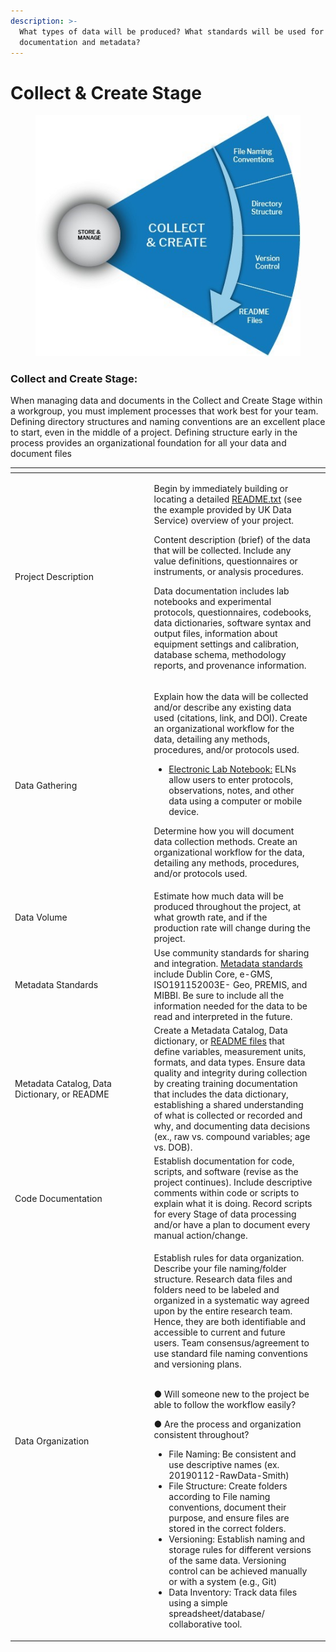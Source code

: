 ```yaml
---
description: >-
  What types of data will be produced? What standards will be used for data
  documentation and metadata?
---
```


# Collect & Create Stage

<figure><img src="../.gitbook/assets/p1.jpg" alt=""><figcaption></figcaption></figure>

### Collect and Create Stage:

When managing data and documents in the Collect and Create Stage within a workgroup, you must implement processes that work best for your team. Defining directory structures and naming conventions are an excellent place to start, even in the middle of a project. Defining structure early in the process provides an organizational foundation for all your data and document files

<table data-header-hidden><thead><tr><th width="208.5"></th><th></th><th data-hidden></th></tr></thead><tbody><tr><td>Project Description</td><td><p>Begin by immediately building or locating a detailed <a href="https://ukdataservice.ac.uk/readme_template/">README.txt</a> (see the example provided by UK Data Service) overview of your project.</p><p>Content description (brief) of the data that will be collected. Include any value definitions, questionnaires or instruments, or analysis procedures.</p><p>Data documentation includes lab notebooks and experimental protocols, questionnaires, codebooks, data dictionaries, software syntax and output files, information about equipment settings and calibration, database schema, methodology reports, and provenance information.</p></td><td></td></tr><tr><td>Data Gathering</td><td><p>Explain how the data will be collected and/or describe any existing data used (citations, link, and DOI). Create an organizational workflow for the data, detailing any methods, procedures, and/or protocols used.</p><ul><li><a href="https://kunet.ku.dk/work-areas/research/units/SUNDs-toolbox/Pages/Acceptable-Use-Policy-for-the-use-of--LabGuru-at-the-Faculty-of-Health-and-Medical-Science.aspx?searchHitHighlight=labguru">Electronic Lab Notebook:</a> ELNs allow users to enter protocols, observations, notes, and other data using a computer or mobile device.</li></ul><p>Determine how you will document data collection methods. Create an organizational workflow for the data, detailing any methods, procedures, and/or protocols used.</p></td><td></td></tr><tr><td>Data Volume</td><td>Estimate how much data will be produced throughout the project, at what growth rate, and if the production rate will change during the project.</td><td></td></tr><tr><td>Metadata Standards</td><td>Use community standards for sharing and integration. <a href="https://www.dcc.ac.uk/guidance/standards/metadata">Metadata standards </a>include Dublin Core, e-GMS, ISO191152003E- Geo, PREMIS, and MIBBI. Be sure to include all the information needed for the data to be read and interpreted in the future.</td><td></td></tr><tr><td>Metadata Catalog, Data Dictionary, or README</td><td>Create a Metadata Catalog, Data dictionary, or <a href="https://ukdataservice.ac.uk/readme_template/">README files</a> that define variables, measurement units, formats, and data types. Ensure data quality and integrity during collection by creating training documentation that includes the data dictionary, establishing a shared understanding of what is collected or recorded and why, and documenting data decisions (ex., raw vs. compound variables; age vs. DOB).</td><td></td></tr><tr><td>Code Documentation</td><td>Establish documentation for code, scripts, and software (revise as the project continues). Include descriptive comments within code or scripts to explain what it is doing. Record scripts for every Stage of data processing and/or have a plan to document every manual action/change.</td><td></td></tr><tr><td>Data Organization</td><td><p>Establish rules for data organization. Describe your file naming/folder structure. Research data files and folders need to be labeled and organized in a systematic way agreed upon by the entire research team. Hence, they are both identifiable and accessible to current and future users. Team consensus/agreement to use standard file naming conventions and versioning plans.<br><br></p><p>●      Will someone new to the project be able to follow the workflow easily?</p><p>●      Are the process and organization consistent throughout?</p><p> </p><ul><li>File Naming: Be consistent and use descriptive names (ex. 20190112-RawData-Smith)</li><li>File Structure: Create folders according to File naming conventions, document their purpose, and ensure files are stored in the correct folders.</li><li>Versioning: Establish naming and storage rules for different versions of the same data. Versioning control can be achieved manually or with a system (e.g., Git)</li><li>Data Inventory: Track data files using a simple spreadsheet/database/ collaborative tool.</li></ul></td><td></td></tr></tbody></table>
